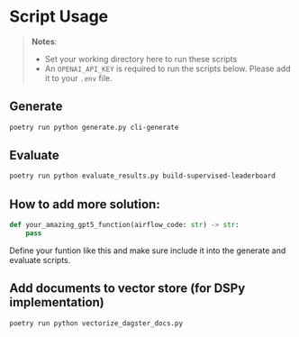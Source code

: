 # Script Usage

> **Notes**:
> - Set your working directory here to run these scripts
> - An `OPENAI_API_KEY` is required to run the scripts below.
Please add it to your `.env` file.


## Generate
```sh
poetry run python generate.py cli-generate
```


## Evaluate
```sh
poetry run python evaluate_results.py build-supervised-leaderboard
```


## How to add more solution:
```py
def your_amazing_gpt5_function(airflow_code: str) -> str:
    pass
```

Define your funtion like this and make sure include it into the generate and evaluate scripts.


## Add documents to vector store (for DSPy implementation)
```sh
poetry run python vectorize_dagster_docs.py
```
